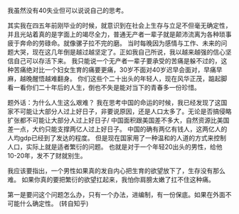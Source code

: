 我虽然没有40失业但可以说说自己的思考。

其实我在四五年前刚毕业的时候，就意识到在社会上生存与立足不但毫无确定性，并且光站着真的是字面上的竭尽全力，普通无产者一辈子就是颠沛流离为各种琐事疲于奔命的劳碌命。就像骡子拉不完的磨。
当时每晚因为感情与工作、未来的问题大哭，现在这几年倒是越过越坚定了。正如我自己所说，我以越来越强的信心坚信自己可以存活下来。
我只能说一个无产者一辈子要承受的苦痛是躲不过的，这种苦痛绝对比一个妇女生育的痛要更痛，30岁不面对40岁迟早会面对，早痛早麻，越晚醒悟越难翻身。
你们这些个二十出头的年轻人，现在风华正茂，踮起脚看一看你们二十年后的人生，倒也不失是能对当下的青春多一份珍惜。

题外话：为什么人生这么艰难？
我在思考中国的命运的时候，我已经发现了这国家不可能让大部分人过上好日子，非要说原因，还是人口太多了。无论是否搞侵略扩张都不可能让大部分人过上好日子/
中国面积跟美国差不多大，自然资源比美国差一点，大约只能支撑两亿人过上好日子。
中国的确有两亿有钱人，这两亿人的人均gdp已经到了发达的程度。
但是现在国家用了一种温和的人道的方式来控制人口，实际上就是适者繁衍的问题。
也就是对于一个年轻20出头的男性，给他10-20年，发不了财就别生。

我应该要指出，一个男性如果真的发自内心把生育的欲望放下了，生存没有那么难。
如果你真的要把繁衍的欲望扛起来，我怕你肩膀太嫩了扛不住这种痛。


第一是要问这个问题怎么办，只有一个办法，进编制，有一份保底。如果在外面不可能什么确定性。
(转自知乎)
